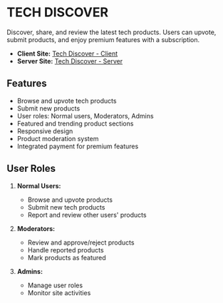# TECH DISCOVER

Discover, share, and review the latest tech products. Users can upvote, submit products, and enjoy premium features with a subscription.

- **Client Site:** [Tech Discover - Client](https://tech-discover.web.app/)
- **Server Site:** [Tech Discover - Server](https://tech-discover-server.vercel.app)

## Features

- Browse and upvote tech products
- Submit new products
- User roles: Normal users, Moderators, Admins
- Featured and trending product sections
- Responsive design
- Product moderation system
- Integrated payment for premium features

## User Roles

1. **Normal Users:**
   - Browse and upvote products
   - Submit new tech products
   - Report and review other users' products

2. **Moderators:**
   - Review and approve/reject products
   - Handle reported products
   - Mark products as featured

3. **Admins:**
   - Manage user roles
   - Monitor site activities

